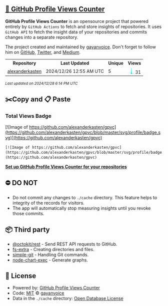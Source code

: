 ## [🚀 GitHub Profile Views Counter](https://github.com/gayanvoice/github-profile-views-counter)
**GitHub Profile Views Counter** is an opensource project that powered entirely by  `GitHub Actions` to fetch and store insights of repositories.
It uses `GitHub API` to fetch the insight data of your repositories and commits changes into a separate repository.

The project created and maintained by [gayanvoice](https://github.com/gayanvoice). Don't forget to follow him on [GitHub](https://github.com/gayanvoice), [Twitter](https://twitter.com/gayanvoice), and [Medium](https://gayanvoice.medium.com/).

<table>
	<tr>
		<th>
			Repository
		</th>
		<th>
			Last Updated
		</th>
		<th>
			Unique
		</th>
		<th>
			Views
		</th>
	</tr>
	<tr>
		<td>
			<a href="https://github.com/alexanderkasten/gpvc/tree/master/readme/692100595/year.md">
				alexanderkasten
			</a>
		</td>
		<td>
			2024/12/26 12:55 AM UTC
		</td>
		<td>
			5
		</td>
		<td>
			<img alt="Response time graph" src="https://github.com/alexanderkasten/gpvc/raw/master/graph/692100595/small/year.png" height="20"> 31
		</td>
	</tr>
</table>

<small><i>Last updated on 2024/12/28 6:14 PM UTC</i></small>

## ✂️Copy and 📋 Paste
### Total Views Badge
[![Image of https://github.com/alexanderkasten/gpvc](https://github.com/alexanderkasten/gpvc/blob/master/svg/profile/badge.svg)](https://github.com/alexanderkasten/gpvc)

```readme
[![Image of https://github.com/alexanderkasten/gpvc](https://github.com/alexanderkasten/gpvc/blob/master/svg/profile/badge.svg)](https://github.com/alexanderkasten/gpvc)
```
[**Set up GitHub Profile Views Counter for your repositories**](https://github.com/gayanvoice/github-profile-views-counter)
## ⛔ DO NOT
- Do not commit any changes to `./cache` directory. This feature helps to integrity of the records for visitors.
- The app will automatically stop measuring insights until you revoke those commits.
## 📦 Third party

- [@octokit/rest](https://www.npmjs.com/package/@octokit/rest) - Send REST API requests to GitHub.
- [fs-extra](https://www.npmjs.com/package/fs-extra) - Creating directories and files.
- [simple-git](https://www.npmjs.com/package/simple-git) - Handling Git commands.
- [node-chart-exec](https://www.npmjs.com/package/node-chart-exec) - Generate graphs.
## 📄 License
- Powered by: [GitHub Profile Views Counter](https://github.com/gayanvoice/github-profile-views-counter)
- Code: [MIT](./LICENSE) © [gayanvoice](https://github.com/gayanvoice)
- Data in the `./cache` directory: [Open Database License](https://opendatacommons.org/licenses/odbl/1-0/)